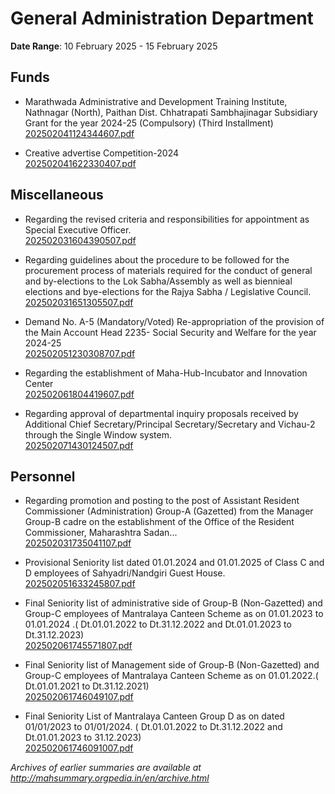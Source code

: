 # General Administration Department

**Date Range**: 10 February 2025 - 15 February 2025


## Funds
- Marathwada Administrative and Development Training Institute, Nathnagar (North), Paithan Dist. Chhatrapati Sambhajinagar Subsidiary Grant for the year 2024-25 (Compulsory) (Third Installment)\
  [202502041124344607.pdf](https://gr.maharashtra.gov.in/Site/Upload/Government%20Resolutions/English/202502041124344607.pdf)

- Creative advertise Competition-2024\
  [202502041622330407.pdf](https://gr.maharashtra.gov.in/Site/Upload/Government%20Resolutions/English/202502041622330407.pdf)

## Miscellaneous
- Regarding the revised criteria and responsibilities for appointment as Special Executive Officer.\
  [202502031604390507.pdf](https://gr.maharashtra.gov.in/Site/Upload/Government%20Resolutions/English/202502031604390507.pdf)

- Regarding guidelines about the procedure to be followed for the procurement process of materials required for the conduct of general and by-elections to the Lok Sabha/Assembly as well as biennieal elections and bye-elections for the Rajya Sabha / Legislative Council.\
  [202502031651305507.pdf](https://gr.maharashtra.gov.in/Site/Upload/Government%20Resolutions/English/202502031651305507.pdf)

- Demand No. A-5 (Mandatory/Voted) Re-appropriation of the provision of the Main Account Head 2235- Social Security and Welfare for the year 2024-25\
  [202502051230308707.pdf](https://gr.maharashtra.gov.in/Site/Upload/Government%20Resolutions/English/202502051230308707.pdf)

- Regarding the establishment of Maha-Hub-Incubator and Innovation Center\
  [202502061804419607.pdf](https://gr.maharashtra.gov.in/Site/Upload/Government%20Resolutions/English/202502061804419607....pdf)

- Regarding approval of departmental inquiry proposals received by Additional Chief Secretary/Principal Secretary/Secretary and Vichau-2 through the Single Window system.\
  [202502071430124507.pdf](https://gr.maharashtra.gov.in/Site/Upload/Government%20Resolutions/English/202502071430124507.pdf)

## Personnel
- Regarding promotion and posting to the post of Assistant Resident Commissioner (Administration) Group-A (Gazetted) from the Manager Group-B cadre on the establishment of the Office of the Resident Commissioner, Maharashtra Sadan...\
  [202502031735041107.pdf](https://gr.maharashtra.gov.in/Site/Upload/Government%20Resolutions/English/202502031735041107.pdf)

- Provisional Seniority list dated 01.01.2024 and 01.01.2025 of Class C and D employees of Sahyadri/Nandgiri Guest House.\
  [202502051633245807.pdf](https://gr.maharashtra.gov.in/Site/Upload/Government%20Resolutions/English/202502051633245807.pdf)

- Final Seniority list of administrative side of Group-B (Non-Gazetted) and Group-C employees of Mantralaya Canteen Scheme as on 01.01.2023 to 01.01.2024 .( Dt.01.01.2022 to Dt.31.12.2022 and Dt.01.01.2023 to Dt.31.12.2023)\
  [202502061745571807.pdf](https://gr.maharashtra.gov.in/Site/Upload/Government%20Resolutions/English/202502061745571807.pdf)

- Final Seniority list of Management side of Group-B (Non-Gazetted) and Group-C employees of Mantralaya Canteen Scheme as on 01.01.2022.( Dt.01.01.2021 to Dt.31.12.2021)\
  [202502061746049107.pdf](https://gr.maharashtra.gov.in/Site/Upload/Government%20Resolutions/English/202502061746049107.pdf)

- Final Seniority List of Mantralaya Canteen Group D as on dated 01/01/2023 to 01/01/2024. ( Dt.01.01.2022 to Dt.31.12.2022 and Dt.01.01.2023 to 31.12.2023)\
  [202502061746091007.pdf](https://gr.maharashtra.gov.in/Site/Upload/Government%20Resolutions/English/202502061746091007.pdf)


*Archives of earlier summaries are available at http://mahsummary.orgpedia.in/en/archive.html*